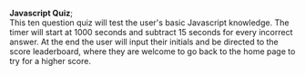 <strong>Javascript Quiz</strong>;
<br />
This ten question quiz will test the user's basic Javascript knowledge. The timer will start at 1000 seconds and subtract 15 seconds for every incorrect answer. At the end the user will input their initials and be directed to the score leaderboard, where they are welcome to go back to the home page to try for a higher score.
<br />